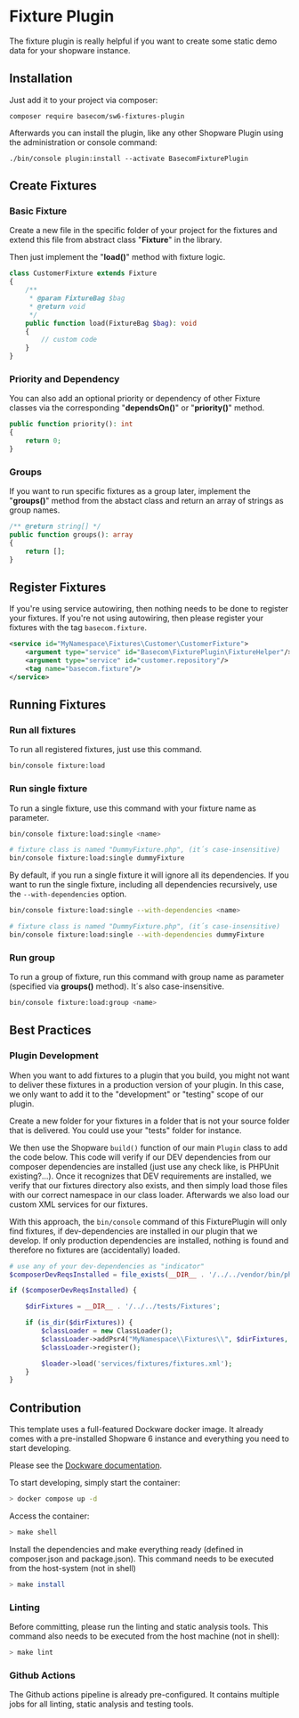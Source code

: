 # Fixture Plugin

The fixture plugin is really helpful if you want to create some static demo data for your shopware instance.

## Installation

Just add it to your project via composer:

```shell
composer require basecom/sw6-fixtures-plugin
```

Afterwards you can install the plugin, like any other Shopware Plugin using the administration or console command:

```shell
./bin/console plugin:install --activate BasecomFixturePlugin
```


## Create Fixtures

### Basic Fixture
Create a new file in the specific folder of your project for the fixtures and extend this file from abstract class "**Fixture**" in the library.

Then just implement the "**load()**" method with fixture logic.

```php 
class CustomerFixture extends Fixture
{
    /**
     * @param FixtureBag $bag
     * @return void
     */
    public function load(FixtureBag $bag): void
    {
        // custom code 
    }
}
```

### Priority and Dependency
You can also add an optional priority or dependency of other Fixture classes via the corresponding "**dependsOn()**" or "**priority()**" method.

```php 
public function priority(): int
{
    return 0;
}
```


### Groups
If you want to run specific fixtures as a group later, implement the "**groups()**" method from the abstact class and return an array of strings as group names.

```php 
/** @return string[] */
public function groups(): array
{
    return [];
}
```


## Register Fixtures
If you're using service autowiring, then nothing needs to be done to register your fixtures.
If you're not using autowiring, then please register your fixtures with the tag `basecom.fixture`.


```xml
<service id="MyNamespace\Fixtures\Customer\CustomerFixture">
    <argument type="service" id="Basecom\FixturePlugin\FixtureHelper"/>
    <argument type="service" id="customer.repository"/>
    <tag name="basecom.fixture"/>
</service>
```


## Running Fixtures

### Run all fixtures
To run all registered fixtures, just use this command.
```bash
bin/console fixture:load
```

### Run single fixture
To run a single fixture, use this command with your fixture name as parameter.

```bash
bin/console fixture:load:single <name>

# fixture class is named "DummyFixture.php", (it´s case-insensitive)
bin/console fixture:load:single dummyFixture
```

By default, if you run a single fixture it will ignore all its dependencies. If you want to run the single fixture, 
including all dependencies recursively, use the `--with-dependencies` option.

```bash
bin/console fixture:load:single --with-dependencies <name>

# fixture class is named "DummyFixture.php", (it´s case-insensitive)
bin/console fixture:load:single --with-dependencies dummyFixture
```

### Run group
To run a group of fixture, run this command with group name as parameter (specified via **groups()** method). It´s also case-insensitive.

```bash
bin/console fixture:load:group <name>
```


## Best Practices

### Plugin Development
When you want to add fixtures to a plugin that you build, you might not want to deliver these fixtures in a production version of your plugin.
In this case, we only want to add it to the "development" or "testing" scope of our plugin.

Create a new folder for your fixtures in a folder that is not your source folder that is delivered.
You could use your "tests" folder for instance.

We then use the Shopware `build()` function of our main `Plugin` class to add the code below.
This code will verify if our DEV dependencies from our composer dependencies are installed (just use any check like, is PHPUnit existing?...).
Once it recognizes that DEV requirements are installed, we verify that our fixtures directory also exists, and then simply load
those files with our correct namespace in our class loader.
Afterwards we also load our custom XML services for our fixtures.

With this approach, the `bin/console` command of this FixturePlugin will only find fixtures, if dev-dependencies are installed in our plugin that we develop.
If only production dependencies are installed, nothing is found and therefore no fixtures are (accidentally) loaded.

```php 
# use any of your dev-dependencies as "indicator"
$composerDevReqsInstalled = file_exists(__DIR__ . '/../../vendor/bin/phpunit');

if ($composerDevReqsInstalled) {

    $dirFixtures = __DIR__ . '/../../tests/Fixtures';

    if (is_dir($dirFixtures)) {
        $classLoader = new ClassLoader();
        $classLoader->addPsr4("MyNamespace\\Fixtures\\", $dirFixtures, true);
        $classLoader->register();

        $loader->load('services/fixtures/fixtures.xml');
    }
}
```




## Contribution
This template uses a full-featured Dockware docker image. It already comes with a pre-installed Shopware 6 instance and everything you need to start developing.

Please see the [Dockware documentation](https://dockware.io/docs).

To start developing, simply start the container:
```bash
> docker compose up -d
```

Access the container:
```bash
> make shell
```

Install the dependencies and make everything ready (defined in composer.json and package.json). This command needs to be
executed from the host-system (not in shell)
```bash
> make install
```

### Linting
Before committing, please run the linting and static analysis tools. This command also needs to be executed from the
host machine (not in shell):
```bash
> make lint
```


### Github Actions
The Github actions pipeline is already pre-configured. It contains multiple jobs for all linting, static analysis and testing tools.
